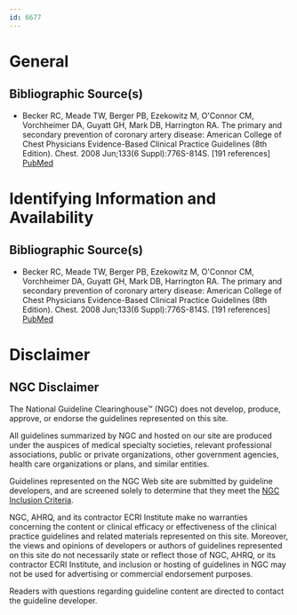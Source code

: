 ```yaml
---
id: 6677
---
```


# General

## Bibliographic Source(s)

- Becker RC, Meade TW, Berger PB, Ezekowitz M, O'Connor CM, Vorchheimer DA, Guyatt GH, Mark DB, Harrington RA. The primary and secondary prevention of coronary artery disease: American College of Chest Physicians Evidence-Based Clinical Practice Guidelines (8th Edition). Chest. 2008 Jun;133(6 Suppl):776S-814S. [191 references] [ PubMed ](http://www.ncbi.nlm.nih.gov/entrez/query.fcgi?cmd=Retrieve&db=pubmed&dopt=Abstract&list_uids=18574278)

# Identifying Information and Availability

## Bibliographic Source(s)

- Becker RC, Meade TW, Berger PB, Ezekowitz M, O'Connor CM, Vorchheimer DA, Guyatt GH, Mark DB, Harrington RA. The primary and secondary prevention of coronary artery disease: American College of Chest Physicians Evidence-Based Clinical Practice Guidelines (8th Edition). Chest. 2008 Jun;133(6 Suppl):776S-814S. [191 references] [ PubMed ](http://www.ncbi.nlm.nih.gov/entrez/query.fcgi?cmd=Retrieve&db=pubmed&dopt=Abstract&list_uids=18574278)

# Disclaimer

## NGC Disclaimer

The National Guideline Clearinghouse™ (NGC) does not develop, produce, approve, or endorse the guidelines represented on this site.

All guidelines summarized by NGC and hosted on our site are produced under the auspices of medical specialty societies, relevant professional associations, public or private organizations, other government agencies, health care organizations or plans, and similar entities.

Guidelines represented on the NGC Web site are submitted by guideline developers, and are screened solely to determine that they meet the [NGC Inclusion Criteria](/help-and-about/summaries/inclusion-criteria).

NGC, AHRQ, and its contractor ECRI Institute make no warranties concerning the content or clinical efficacy or effectiveness of the clinical practice guidelines and related materials represented on this site. Moreover, the views and opinions of developers or authors of guidelines represented on this site do not necessarily state or reflect those of NGC, AHRQ, or its contractor ECRI Institute, and inclusion or hosting of guidelines in NGC may not be used for advertising or commercial endorsement purposes.

Readers with questions regarding guideline content are directed to contact the guideline developer.

